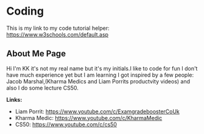 # Coding

This is my link to my code tutorial helper: https://www.w3schools.com/default.asp

## About Me Page
  
Hi I'm KK it's not my real name but it's my initials.I like to code for fun I don't have much experience yet but I am learning I got inspired by a few people: Jacob Marshal,(Kharma Medics and Liam Porrits productvity videos) and also I do some lecture CS50.

**Links:**
- Liam Porrit: https://www.youtube.com/c/ExamgradeboosterCoUk
- Kharma Medic: https://www.youtube.com/c/KharmaMedic
- CS50: https://www.youtube.com/c/cs50
